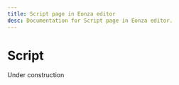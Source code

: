 ```yaml
---
title: Script page in Eonza editor
desc: Documentation for Script page in Eonza editor.
---
```

# Script

Under construction
